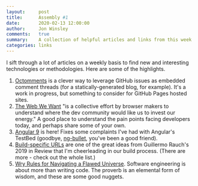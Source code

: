 ```yaml
---
layout:     post
title:      Assembly #1
date:       2020-02-13 12:00:00
author:     Jon Winsley
comments:   true
summary:    A collection of helpful articles and links from this week
categories: links
---
```


I sift through a lot of articles on a weekly basis to find new and interesting technologies or methodologies. Here are some of the highlights.

1. [Octomments](https://ocs.now.sh/) is a clever way to leverage GitHub issues as embedded comment threads (for a statically-generated blog, for example). It's a work in progress, but something to consider for GitHub Pages hosted sites.
2. [The Web We Want](https://webwewant.fyi/) "is a collective effort by browser makers to understand where the dev community would like us to invest our energy." A good place to understand the pain points facing developers today, and perhaps share some of your own.
3. [Angular 9](https://blog.angular.io/version-9-of-angular-now-available-project-ivy-has-arrived-23c97b63cfa3) is here! Fixes some complaints I've had with Angular's TestBed (goodbye, [ng-bullet](https://www.npmjs.com/package/ng-bullet), you've been a good friend).
4. [Build-specific URLs](https://rauchg.com/2020/2019-in-review#testing-the-jamstack) are one of the great ideas from Guillermo Rauch's 2019 in Review that I'm cheerleading in our build process. (There are more - check out the whole list.)
5. [Wry Rules for Navigating a Flawed Universe](https://www.artofmanliness.com/articles/wry-rules-for-navigating-a-flawed-universe/). Software engineering is about more than writing code. The proverb is an elemental form of wisdom, and these are some good nuggets.
